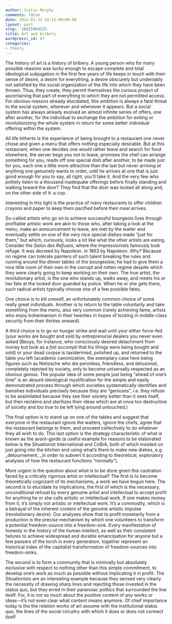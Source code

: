 ```yaml
---
author: Justin Murphy
comments: false
date: 2012-01-31 18:15:00+00:00
layout: post
slug: '16825969225'
title: Art and bribery
wordpress\_id: 87
categories:
- theory
---
```


The history of art is a history of bribery. A young person who for many possible reasons was lucky enough to escape complete and total ideological subjugation in the first few years of life keeps in touch with their sense of desire, a desire for everything, a desire obscurely but undeniably not satisfied by the social organization of the life into which they have been thrown. Thus, they create, they permit themselves the curious project of ascertaining that part of everything to which they are not permitted access. For obvious reasons already elucidated, this ambition is always a fatal threat to the social system, wherever and whenever it appears. But a social system has always already evolved an almost infinite series of offers, one after another, for the individual to exchange the ambition for exiting or revolutionizing the whole system in return for some better individual offering within the system. 




All life hitherto is the experience of being brought to a restaurant one never chose and given a menu that offers nothing especially desirable. But at this restaurant, when one decides one would rather leave and search for food elsewhere, the server begs you not to leave, promises the chef can arrange something for you, reads off one special dish after another, to be made just for you, each one a little more attractive than the last but never arriving at anything one genuinely wants to order, until he arrives at one that is just good enough for you to say, all right, you’ll take it. And the very few who politely listen to a thousand inadequate offerings before finally standing and walking toward the door? They find that the door was locked all along and, on the other side of it: a cop.




Interesting in this light is the practice of many restaurants to offer children crayons and paper to keep them pacified before their meal arrives.




So-called artists who go on to achieve successful bourgeois lives through profitable artistic work are akin to those who, after taking a look at the menu, make an announcement to leave, are met by the waiter and eventually settle on one of the very nice special dishes made “just for them,” but which, curiously, looks a lot like what the other artists are eating. Consider the _Salon des Refusés_, where the Impressionists famously took refuge. It was decreed by Napoleon. in 1863 by Napoleon. Why? Because no regime can tolerate painters of such talent breaking the rules and running around the dinner tables of the bourgeoisie; he had to give them a nice little room of their own in the corrupt and rotten regime despite which they were clearly going to keep working on their own. The true artist, the revolutionary artist, is the one who stands up, walks away, and meets his or her fate at the locked door guarded by police. When he or she gets there, such radical artists typically choose one of a few possible fates.




One choice is to kill oneself, an unfortunately common choice of some really great individuals. Another is to return to the table voluntarily and take something from the menu, also very common (rarely achieving fame, artists who enjoy bohemianism in their twenties in hopes of locking in middle-class security from their thirties onward).




A third choice is to go on hunger strike and wait until your either force-fed (your works are bought and sold by entreprenurial dealers you never even asked (Beuys, for instance, who consciously desired detachment from money but took as a _fait accompli_ that his things were being bought and sold) or your dead corpse is taxidermied, polished up, and returned to the table you left (academic canonization, the exemplary case here being figures such as Nietzsche who die penniless, friendless, and delusional, completely rejected by society, only to become universally respected as an obvious genius. The popular idea of some people just being “ahead of one’s time” is an absurd ideological mystification for the simple and easily demonstrated process through which societies systematically identifies and banishes individuals precisely because they are “geniuses”, i.e. they refuse to be assimilated because they see their society better than it sees itself, but then reclaims and sterilizes their ideas which are at once too destructive of society and _too true_ to be left lying around untouched.)




The final option is to stand up on one of the tables and suggest that everyone in the restaurant ignore the waiters, ignore the chefs, agree that the restaurant belongs to them, and proceed collectively to do whatever they all wish to do. This last option is the strategy characteristic of what is known as the avant-garde (a useful example for reasons to be elaborated below is the Situationist International and CoBrA, both of which insisted on just going into the kitchen and using what’s there to make new dishes, e.g. \_detournement, \_in order to subvert it according to theoretical, exploratory analyses of how the restaurant functions “normally”).




More urgent is the question about what is to be done given this castration faced by a critically rigorous artist or intellectual? The first is to become theoretically cognizant of its mechanisms, a work we have begun here. The second is to elucidate its implications, the first of which is the necessary, unconditional refusal by every genuine artist and intellectual to accept profit for anything he or she calls artistic or intellectual work. If one makes money from it, it’s simply not artistic or intellectual work. It’s a commodity, which is a betrayal of the inherent content of the genuine artistic impulse (revolutionary desire). Our analyses show that to profit monetarily from a production is the precise mechanism by which one volunteers to transform a potential freedom-source into a freedom-sink. Every manifestation of honesty in the history of the human intellect, as well as their consistent failures to achieve widespread and durable emancipation for anyone but a few passers of the torch in every generation, together represent an historical index of the capitalist transformation of freedom-sources into freedom-sinks.




The second is to form a community that is minimally but absolutely exclusive with respect to nothing other than this simple commitment, to develop one’s work as much as possible without implicating it in profit. The Situationists are an interesting example because they sensed very clearly the necessity of drawing sharp lines and rejecting those invested in the status quo, but they erred in their paranoiac politics that surrounded the line itself. For, it is not so much about the positive content of any works or ideas--it’s not even clear what content means anymore. Of chief importance today is the the relation works of art assume with the institutional status quo, the lines of the social circuitry with which it does or does not connect itself.